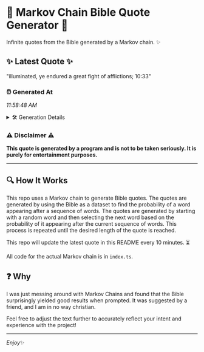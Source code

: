# 📖 Markov Chain Bible Quote Generator 📖

Infinite quotes from the Bible generated by a Markov chain. ✨

## ✨ Latest Quote ✨
"illuminated, ye endured a great fight of afflictions; 10:33"

### ⏰ Generated At
*11:58:48 AM*

<details>
    <summary>🛠️ Generation Details</summary>
    <p>
        <strong>🌱 Seed:</strong> illuminated,<br>
        <strong>🔄 Iterations:</strong> 8<br>
        <strong>📜 Context History:</strong><br>[ illuminated, ]: ye<br>[ illuminated,, ye ]: endured<br>[ illuminated,, ye, endured ]: a<br>[ illuminated,, ye, endured, a ]: great<br>[ illuminated,, ye, endured, a, great ]: fight<br>[ illuminated,, ye, endured, a, great, fight ]: of<br>[ ye, endured, a, great, fight, of ]: afflictions;<br>[ endured, a, great, fight, of, afflictions; ]: 10:33<br>
    </p>
</details>

### ⚠️ Disclaimer ⚠️
**This quote is generated by a program and is not to be taken seriously. It is purely for entertainment purposes.**

---

## 🔍 How It Works

This repo uses a Markov chain to generate Bible quotes. The quotes are generated by using the Bible as a dataset to find the probability of a word appearing after a sequence of words. The quotes are generated by starting with a random word and then selecting the next word based on the probability of it appearing after the current sequence of words. This process is repeated until the desired length of the quote is reached.

This repo will update the latest quote in this README every 10 minutes. ⏳

All code for the actual Markov chain is in `index.ts`.

## ❓ Why

I was just messing around with Markov Chains and found that the Bible surprisingly yielded good results when prompted. 
It was suggested by a friend, and I am in no way christian.

Feel free to adjust the text further to accurately reflect your intent and experience with the project!

---

*Enjoy*✨
